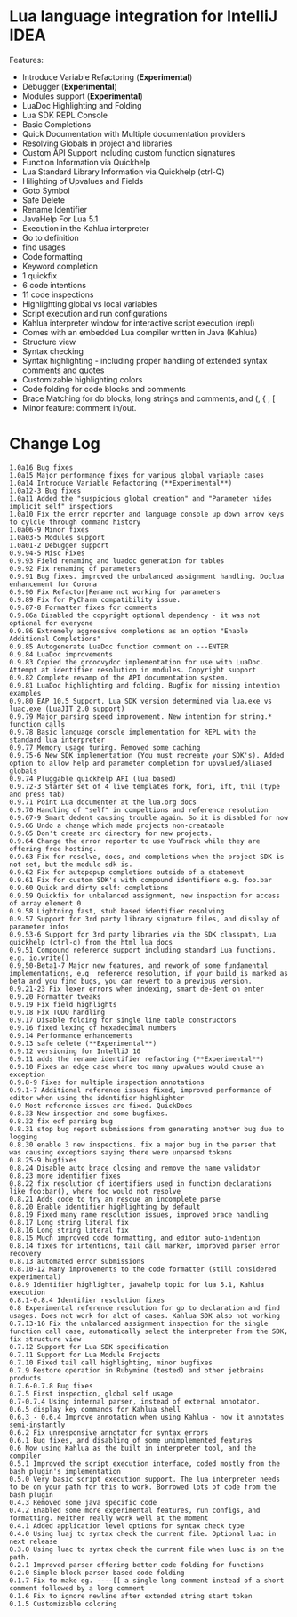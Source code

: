 Lua language integration for IntelliJ IDEA
==========================================

Features:

 * Introduce Variable Refactoring (**Experimental**)
 * Debugger (**Experimental**)
 * Modules support (**Experimental**)
 * LuaDoc Highlighting and Folding
 * Lua SDK REPL Console
 * Basic Completions
 * Quick Documentation with Multiple documentation providers
 * Resolving Globals in project and libraries
 * Custom API Support including custom function signatures
 * Function Information via Quickhelp
 * Lua Standard Library Information via Quickhelp (ctrl-Q)
 * Hilighting of Upvalues and Fields
 * Goto Symbol
 * Safe Delete
 * Rename Identifier
 * JavaHelp For Lua 5.1
 * Execution in the Kahlua interpreter
 * Go to definition
 * find usages
 * Code formatting
 * Keyword completion
 * 1 quickfix
 * 6 code intentions
 * 11 code inspections
 * Highlighting global vs local variables
 * Script execution and run configurations
 * Kahlua interpreter window for interactive script execution (repl)
 * Comes with an embedded Lua compiler written in Java (Kahlua)
 * Structure view
 * Syntax checking
 * Syntax highlighting - including proper handling of extended syntax comments and quotes
 * Customizable highlighting colors
 * Code folding for code blocks and comments
 * Brace Matching for do blocks, long strings and comments, and (, { , [
 * Minor feature: comment in/out. 


Change Log
==========
    1.0a16 Bug fixes
    1.0a15 Major performance fixes for various global variable cases
    1.0a14 Introduce Variable Refactoring (**Experimental**)
    1.0a12-3 Bug fixes
    1.0a11 Added the "suspicious global creation" and "Parameter hides implicit self" inspections
    1.0a10 Fix the error reporter and language console up down arrow keys to cylcle through command history
    1.0a06-9 Minor fixes
    1.0a03-5 Modules support
    1.0a01-2 Debugger support
    0.9.94-5 Misc Fixes
    0.9.93 Field renaming and luadoc generation for tables
    0.9.92 Fix renaming of parameters
    0.9.91 Bug fixes. improved the unbalanced assignment handling. Doclua enhancement for Corona
    0.9.90 Fix Refactor|Rename not working for parameters
    0.9.89 Fix for PyCharm compatibility issue.
    0.9.87-8 Formatter fixes for comments
    0.9.86a Disabled the copyright optional dependency - it was not optional for everyone
    0.9.86 Extremely aggressive completions as an option "Enable Additional Completions"
    0.9.85 Autogenerate LuaDoc function comment on ---ENTER
    0.9.84 LuaDoc improvements
    0.9.83 Copied the grooovydoc implementation for use with LuaDoc. Attempt at identifier resolution in modules. Copyright support
    0.9.82 Complete revamp of the API documentation system.
    0.9.81 LuaDoc highlighting and folding. Bugfix for missing intention examples
    0.9.80 EAP 10.5 Support, Lua SDK version determined via lua.exe vs luac.exe (LuaJIT 2.0 support)
    0.9.79 Major parsing speed improvement. New intention for string.* function calls
    0.9.78 Basic language console implementation for REPL with the standard lua interpreter
    0.9.77 Memory usage tuning. Removed some caching
    0.9.75-6 New SDK implementation (You must recreate your SDK's). Added option to allow help and parameter completion for upvalued/aliased globals
    0.9.74 Pluggable quickhelp API (lua based)
    0.9.72-3 Starter set of 4 live templates fork, fori, ift, tnil (type and press tab)
    0.9.71 Point Lua documenter at the lua.org docs
    0.9.70 Handling of "self" in compeltions and reference resolution
    0.9.67-9 Smart dedent causing trouble again. So it is disabled for now
    0.9.66 Undo a change which made projects non-creatable
    0.9.65 Don't create src directory for new projects.
    0.9.64 Change the error reporter to use YouTrack while they are offering free hosting.
    0.9.63 Fix for resolve, docs, and completions when the project SDK is not set, but the module sdk is.
    0.9.62 Fix for autopopup completions outside of a statement
    0.9.61 Fix for custom SDK's with compound identifiers e.g. foo.bar
    0.9.60 Quick and dirty self: completions
    0.9.59 Quickfix for unbalanced assignment, new inspection for access of array element 0
    0.9.58 Lightning fast, stub based identifier resolving
    0.9.57 Support for 3rd party library signature files, and display of parameter infos
    0.9.53-6 Support for 3rd party libraries via the SDK classpath, Lua quickhelp (ctrl-q) from the html lua docs
    0.9.51 Compound reference support including standard Lua functions, e.g. io.write()
    0.9.50-Beta1-7 Major new features, and rework of some fundamental implementations, e.g  reference resolution, if your build is marked as beta and you find bugs, you can revert to a previous version.
    0.9.21-23 Fix lexer errors when indexing, smart de-dent on enter 
    0.9.20 Formatter tweaks 
    0.9.19 Fix field highlights
    0.9.18 Fix TODO handling 
    0.9.17 Disable folding for single line table constructors 
    0.9.16 fixed lexing of hexadecimal numbers 
    0.9.14 Performance enhancements 
    0.9.13 safe delete (**Experimental**)
    0.9.12 versioning for IntelliJ 10
    0.9.11 adds the rename identifier refactoring (**Experimental**)
    0.9.10 Fixes an edge case where too many upvalues would cause an exception 
    0.9.8-9 Fixes for multiple inspection annotations 
    0.9.1-7 Additional reference issues fixed, improved performance of editor when using the identifier highlighter
    0.9 Most reference issues are fixed. QuickDocs 
    0.8.33 New inspection and some bugfixes. 
    0.8.32 fix eof parsing bug 
    0.8.31 stop bug report submissions from generating another bug due to logging 
    0.8.30 enable 3 new inspections. fix a major bug in the parser that was causing exceptions saying there were unparsed tokens 
    0.8.25-9 bugfixes 
    0.8.24 Disable auto brace closing and remove the name validator     
    0.8.23 more identifier fixes                 
    0.8.22 fix resolution of identifiers used in function declarations like foo:bar(), where foo would not resolve               
    0.8.21 Adds code to try an rescue an incomplete parse   
    0.8.20 Enable identifier highlighting by default 
    0.8.19 Fixed many name resolution issues, improved brace handling             
    0.8.17 Long string literal fix 
    0.8.16 Long string literal fix   
    0.8.15 Much improved code formatting, and editor auto-indention   
    0.8.14 fixes for intentions, tail call marker, improved parser error recovery   
    0.8.13 automated error submissions   
    0.8.10-12 Many improvements to the code formatter (still considered experimental)
    0.8.9 Identifier highlighter, javahelp topic for lua 5.1, Kahlua execution 
    0.8.1-0.8.4 Identifier resolution fixes 
    0.8 Experimental reference resolution for go to declaration and find usages. Does not work for alot of cases. Kahlua SDK also not working
    0.7.13-16 Fix the unbalanced assignment inspection for the single function call case, automatically select the interpreter from the SDK, fix structure view 
    0.7.12 Support for Lua SDK specification 
    0.7.11 Support for Lua Module Projects 
    0.7.10 Fixed tail call highlighting, minor bugfixes 
    0.7.9 Restore operation in Rubymine (tested) and other jetbrains products 
    0.7.6-0.7.8 Bug fixes 
    0.7.5 First inspection, global self usage 
    0.7-0.7.4 Using internal parser, instead of external annotator. 
    0.6.5 display key commands for Kahlua shell 
    0.6.3 - 0.6.4 Improve annotation when using Kahlua - now it annotates semi-instantly 
    0.6.2 Fix unresponsive annotator for syntax errors 
    0.6.1 Bug fixes, and disabling of some unimplemented features 
    0.6 Now using Kahlua as the built in interpreter tool, and the compiler     
    0.5.1 Improved the script execution interface, coded mostly from the bash plugin's implementation             
    0.5.0 Very basic script execution support. The lua interpreter needs to be on your path for this to work. Borrowed lots of code from the bash plugin             
    0.4.3 Removed some java specific code 
    0.4.2 Enabled some more experimental features, run configs, and formatting. Neither really work well at the moment
    0.4.1 Added application level options for syntax check type 
    0.4.0 Using luaj to syntax check the current file. Optional luac in next release 
    0.3.0 Using luac to syntax check the current file when luac is on the path. 
    0.2.1 Improved parser offering better code folding for functions 
    0.2.0 Simple block parser based code folding 
    0.1.7 Fix to make eg. ----[[ a single long comment instead of a short comment followed by a long comment 
    0.1.6 Fix to ignore newline after extended string start token 
    0.1.5 Customizable coloring 